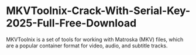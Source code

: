 # MKVToolnix-Crack-With-Serial-Key-2025-Full-Free-Download
MKVToolnix is a set of tools for working with Matroska (MKV) files, which are a popular container format for video, audio, and subtitle tracks. 
